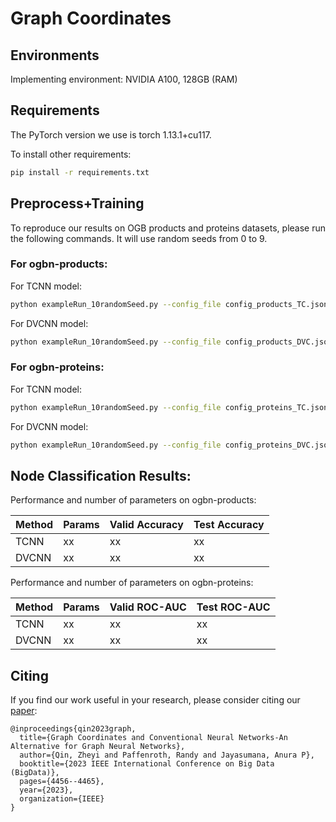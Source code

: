 # Graph Coordinates

## Environments
Implementing environment: NVIDIA A100, 128GB (RAM)

## Requirements
The PyTorch version we use is torch 1.13.1+cu117.

To install other requirements:

```bash
pip install -r requirements.txt
```

## Preprocess+Training
To reproduce our results on OGB products and proteins datasets, please run the following commands. It will use random seeds from 0 to 9.

### For ogbn-products:
For TCNN model: 

```bash
python exampleRun_10randomSeed.py --config_file config_products_TC.json
```

For DVCNN model: 

```bash
python exampleRun_10randomSeed.py --config_file config_products_DVC.json
```

### For ogbn-proteins:
For TCNN model: 

```bash
python exampleRun_10randomSeed.py --config_file config_proteins_TC.json
```

For DVCNN model: 

```bash
python exampleRun_10randomSeed.py --config_file config_proteins_DVC.json
```

## Node Classification Results:

Performance and number of parameters on ogbn-products:

| Method | Params | Valid Accuracy | Test Accuracy |
|---|---|---|---|
| TCNN | xx | xx |xx |
| DVCNN | xx | xx |xx |

Performance and number of parameters on ogbn-proteins:

| Method | Params | Valid ROC-AUC | Test ROC-AUC |
|---|---|---|---|
| TCNN | xx | xx |xx |
| DVCNN | xx | xx |xx |

## Citing

If you find our work useful in your research, please consider citing our [paper](https://ieeexplore.ieee.org/abstract/document/10386792):

```
@inproceedings{qin2023graph,
  title={Graph Coordinates and Conventional Neural Networks-An Alternative for Graph Neural Networks},
  author={Qin, Zheyi and Paffenroth, Randy and Jayasumana, Anura P},
  booktitle={2023 IEEE International Conference on Big Data (BigData)},
  pages={4456--4465},
  year={2023},
  organization={IEEE}
}
```